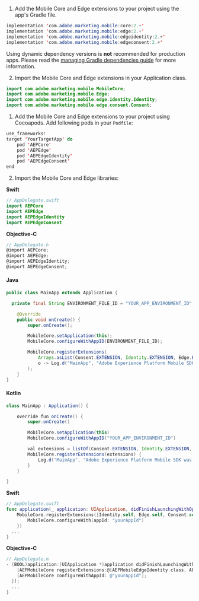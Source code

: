 <Variant platform="android" task="download" repeat="5"/>

1. Add the Mobile Core and Edge extensions to your project using the app's Gradle file.

```java
implementation 'com.adobe.marketing.mobile:core:2.+'
implementation 'com.adobe.marketing.mobile:edge:2.+'
implementation 'com.adobe.marketing.mobile:edgeidentity:2.+'
implementation 'com.adobe.marketing.mobile:edgeconsent:2.+'
```

<InlineNestedAlert variant="warning" header="false" iconPosition="left">

Using dynamic dependency versions is **not** recommended for production apps. Please read the [managing Gradle dependencies guide](../resources/manage-gradle-dependencies.md) for more information. 

</InlineNestedAlert>

2. Import the Mobile Core and Edge extensions in your Application class.

```java
import com.adobe.marketing.mobile.MobileCore;
import com.adobe.marketing.mobile.Edge;
import com.adobe.marketing.mobile.edge.identity.Identity;
import com.adobe.marketing.mobile.edge.consent.Consent;
```

<Variant platform="ios" task="download" repeat="7"/>

1. Add the Mobile Core and Edge extensions to your project using Cocoapods. Add following pods in your `Podfile`:

```swift
use_frameworks!
target 'YourTargetApp' do
    pod 'AEPCore'
    pod 'AEPEdge'
    pod 'AEPEdgeIdentity'
    pod 'AEPEdgeConsent'
end
```

2. Import the Mobile Core and Edge libraries:

**Swift**

```swift
// AppDelegate.swift
import AEPCore
import AEPEdge
import AEPEdgeIdentity
import AEPEdgeConsent
```

**Objective-C**

```objectivec
// AppDelegate.h
@import AEPCore;
@import AEPEdge;
@import AEPEdgeIdentity;
@import AEPEdgeConsent;
```

<Variant platform="android" task="register" repeat="4"/>

#### Java

```java
public class MainApp extends Application {

  private final String ENVIRONMENT_FILE_ID = "YOUR_APP_ENVIRONMENT_ID";

	@Override
	public void onCreate() {
		super.onCreate();

		MobileCore.setApplication(this);
		MobileCore.configureWithAppID(ENVIRONMENT_FILE_ID);

		MobileCore.registerExtensions(
			Arrays.asList(Consent.EXTENSION, Identity.EXTENSION, Edge.EXTENSION),
			o -> Log.d("MainApp", "Adobe Experience Platform Mobile SDK was initialized")
		);
	}
}
```

#### Kotlin

```java
class MainApp : Application() {

    override fun onCreate() {
        super.onCreate()

        MobileCore.setApplication(this)
        MobileCore.configureWithAppID("YOUR_APP_ENVIRONMENT_ID")

        val extensions = listOf(Consent.EXTENSION, Identity.EXTENSION, Edge.EXTENSION)
        MobileCore.registerExtensions(extensions) {
            Log.d("MainApp", "Adobe Experience Platform Mobile SDK was initialized")
        }
    }

}
```

<Variant platform="ios" task="register" repeat="4"/>

**Swift**

```swift
// AppDelegate.swift
func application(_ application: UIApplication, didFinishLaunchingWithOptions launchOptions: [UIApplication.LaunchOptionsKey: Any]?) -> Bool {
    MobileCore.registerExtensions([Identity.self, Edge.self, Consent.self], {
        MobileCore.configureWith(appId: "yourAppId")
    })
  ...
}
```

**Objective-C**

```objectivec
// AppDelegate.m
- (BOOL)application:(UIApplication *)application didFinishLaunchingWithOptions:(NSDictionary *)launchOptions {
    [AEPMobileCore registerExtensions:@[AEPMobileEdgeIdentity.class, AEPMobileEdge.class, AEPMobileEdgeConsent.class] completion:^{
    [AEPMobileCore configureWithAppId: @"yourAppId"];
  }];
  ...
}
```